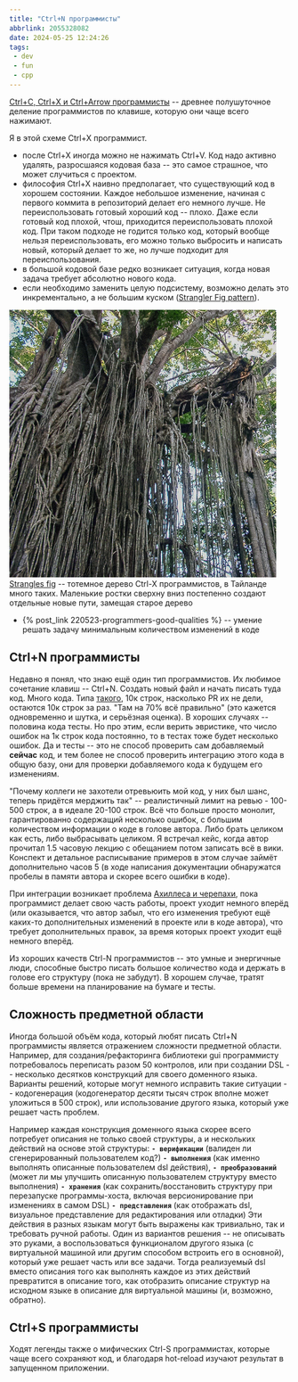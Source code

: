```yaml
---
title: "Ctrl+N программисты"
abbrlink: 2055328082
date: 2024-05-25 12:24:26
tags:
 - dev
 - fun
 - cpp
---
```


[Ctrl+C, Ctrl+X и Ctrl+Arrow программисты](https://pigmeich.livejournal.com/3294.html) -- древнее полушуточное деление программистов по клавише, которую они чаще всего нажимают.

Я в этой схеме Ctrl+X программист.
- после Ctrl+X иногда можно не нажимать Ctrl+V. Код надо активно удалять, разросшаяся кодовая база -- это самое страшное, что может случиться с проектом.
- философия Ctrl+X наивно предполагает, что существующий код в хорошем состоянии. Каждое небольшое изменение, начиная с первого коммита в репозиторий делает его немного лучше. Не переиспользовать готовый хороший код -- плохо. Даже если готовый код плохой, чтош, приходится переиспользовать плохой код. При таком подходе не годится только код, который вообще нельзя переиспользовать, его можно только выбросить и написать новый, который делает то же, но лучше подходит для переиспользования.
- в большой кодовой базе редко возникает ситуация, когда новая задача требует абсолютно нового кода.
- если необходимо заменить целую подсистему, возможно делать это инкрементально, а не большим куском ([Strangler Fig pattern](https://learn.microsoft.com/en-us/azure/architecture/patterns/strangler-fig)).

![](240525-ctrl-n-programmers/strangler_fig_small.png)
[Strangles fig](https://en.wikipedia.org/wiki/Strangler_fig) -- тотемное дерево Ctrl-X программистов, в Тайланде много таких. Маленькие ростки сверхну вниз постепенно создают отдельные новые пути, замещая старое дерево

- {% post_link 220523-programmers-good-qualities %} -- умение решать задачу минимальным количеством изменений в коде

## Ctrl+N программисты
Недавно я понял, что знаю ещё один тип программистов. Их любимое сочетание клавиш -- Ctrl+N. Создать новый файл и начать писать туда код. Много кода. Типа [такого](https://x.com/Nekrolm/status/1792823888600314266), 10к строк, насколько PR их не дели, остаются 10к строк за раз. "Там на 70% всё правильно" (это кажется одновременно и шутка, и серьёзная оценка). В хороших случаях -- половина кода тесты. Но про этим, если верить эвристике, что число ошибок на 1к строк кода постоянно, то в тестах тоже будет несколько ошибок. Да и тесты -- это не способ проверить сам добавляемый **сейчас** код, и тем более не способ проверить интеграцию этого кода в общую базу, они для проверки добавляемого кода к будущем его изменениям.

"Почему коллеги не захотели отревьюить мой код, у них был шанс, теперь придётся мерджить так" -- реалистичный лимит на ревью - 100-500 строк, а в идеале 20-100 строк. Всё что больше просто монолит, гарантированно содержащий несколько ошибок, с большим количеством информации о коде в голове автора. Либо брать целиком как есть, либо выбрасывать целиком. Я встречал кейс, когда автор прочитал 1.5 часовую лекцию с обещанием потом записать всё в вики. Конспект и детальное расписывание примеров в этом случае займёт дополнительно часов 5 (в ходе написания документации обнаружатся пробелы в памяти автора и скорее всего ошибки в коде).

При интеграции возникает проблема [Ахиллеса и черепахи](https://ru.wikipedia.org/wiki/%D0%90%D1%85%D0%B8%D0%BB%D0%BB%D0%B5%D1%81_%D0%B8_%D1%87%D0%B5%D1%80%D0%B5%D0%BF%D0%B0%D1%85%D0%B0), пока программист делает свою часть работы, проект уходит немного вперёд (или оказывается, что автор забыл, что его изменения требуют ещё каких-то дополнительных изменений в проекте или в коде автора), что требует дополнительных правок, за время которых проект уходит ещё немного вперёд.

Из хороших качеств Ctrl-N программистов -- это умные и энергичные люди, способные быстро писать большое количество кода и держать в голове его структуру (пока не забудут). В хорошем случае, тратят больше времени на планирование на бумаге и тесты.

## Сложность предметной области
Иногда большой объём кода, который любят писать Ctrl+N программисты является отражением сложности предметной области. Например, для создания/рефакторинга библиотеки gui программисту потребовалось переписать разом 50 контролов, или при создании DSL -- несколько десятков конструкций для своего доменного языка. Варианты решений, которые могут немного исправить такие ситуации -- кодогенерация (кодогенератор десяти тысяч строк вполне может уложиться в 500 строк), или использование другого языка, который уже решает часть проблем.

Например каждая конструкция доменного языка скорее всего потребует описания не только своей структуры, а и нескольких действий на основе этой структуры:
**`- верификации`** (валиден ли сгенерированный пользователем код?)
**`- выполнения`** (как именно выполнять описанные пользователем dsl действия),
**`- преобразований`** (может ли мы улучшить описанную пользователем структуру вместо выполнения)
**`- хранения`** (как сохранить/восстановить структуру при перезапуске программы-хоста, включая версионирование при изменениях в самом DSL)
**`- представления`** (как отображать dsl, визуальное представление для редактирования или отладки)
Эти действия в разных языкам могут быть выражены как тривиально, так и требовать ручной работы. Один из вариантов решения -- не описывать это руками, а воспользоваться функционалом другого языка (с виртуальной машиной или другим способом встроить его в основной), который уже решает часть или все задачи. Тогда реализуемый dsl вместо описания того как выполнять каждое из этих действий превратится в описание того, как отобразить описание структур на исходном языке в описание для виртуальной машины (и, возможно, обратно).

## Ctrl+S программисты

Ходят легенды также о мифических Ctrl-S программистах, которые чаще всего сохраняют код, и благодаря hot-reload изучают результат в запущенном приложении.

